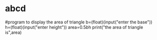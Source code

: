 # abcd
#program to display the area of triangle
b=(float)(input("enter the base"))
h=(float)(input("enter height"))
area=0.5*b*h
print("the area of triangle is",area)
